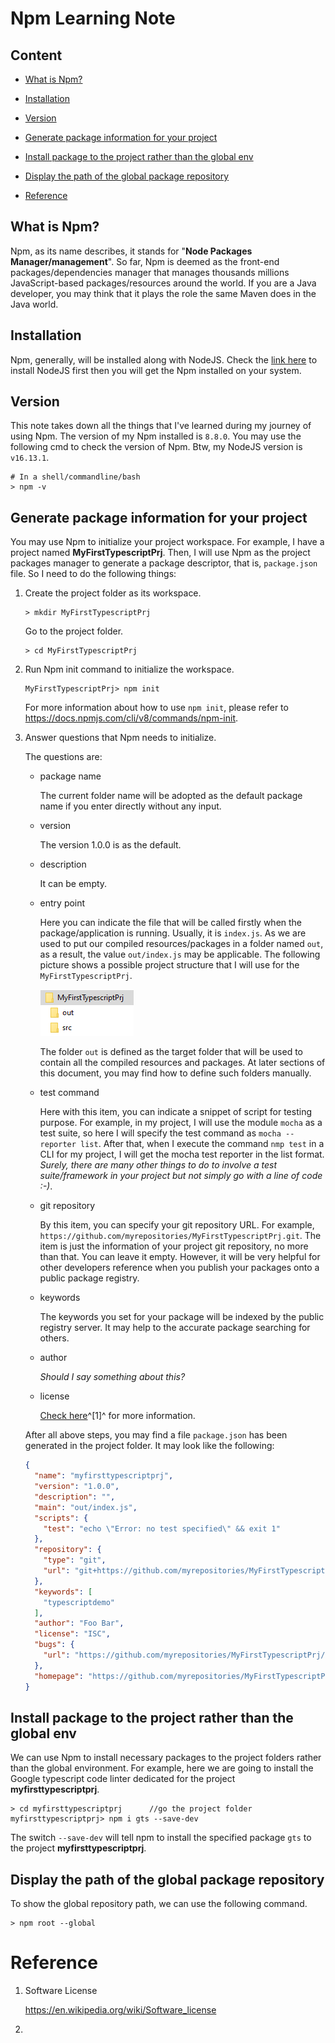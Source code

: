 # Npm Learning Note

## Content

- [What is Npm?](#what-is-npm)

- [Installation](#installation)

- [Version](#version)

- [Generate package information for your project](#generate-package-information-for-your-project)

- [Install package to the project rather than the global env](#Install-package-to-the-project-rather-than-the-global-env)

- [Display the path of the global package repository](#display-the-path-of-the-global-package-repository)

- [Reference](#reference)

  

## What is Npm?

Npm, as its name describes, it stands for "**Node Packages Manager/management**". So far, Npm is deemed as the front-end packages/dependencies manager that manages thousands millions JavaScript-based packages/resources around the world. If you are a Java developer, you may think that it plays the role the same Maven does in the Java world.

## Installation

Npm, generally, will be installed along with NodeJS. Check the [link here](https://nodejs.org/en/download/) to install NodeJS first then you will get the Npm installed on your system.

## Version

This note takes down all the things that I've learned during my journey of using Npm. The version of my Npm installed is `8.8.0`. You may use the following cmd to check the version of Npm. Btw, my NodeJS version is `v16.13.1`.

```shell
# In a shell/commandline/bash
> npm -v
```

## Generate package information for your project

You may use Npm to initialize your project workspace. For example, I have a project named **MyFirstTypescriptPrj**. Then, I will use Npm as the project packages manager to generate a package descriptor, that is, `package.json` file. So I need to do the following things:

1. Create the project folder as its workspace.

    ```shell
    > mkdir MyFirstTypescriptPrj
    ```

    Go to the project folder.

    ```shell
    > cd MyFirstTypescriptPrj
    ```

2. Run Npm init command to initialize the workspace.

    ```shell
    MyFirstTypescriptPrj> npm init
    ```

    For more information about how to use `npm init`, please refer to https://docs.npmjs.com/cli/v8/commands/npm-init.

3. Answer questions that Npm needs to initialize.

    The questions are:

    - package name

        The current folder name will be adopted as the default package name if you enter directly without any input.

    - version

        The version 1.0.0  is as the default.

    - description

        It can be empty.

    - entry point

        Here you can indicate the file that will be called firstly when the package/application is running. Usually, it is `index.js`. As we are used to put our compiled resources/packages in a folder named `out`, as a result, the value `out/index.js` may be applicable. The following picture shows a possible project structure that I will use for the `MyFirstTypescriptPrj`.

        ![Project structure](Npm_note.assets/Image1.png)

        The folder `out` is defined as the target folder that will be used to contain all the compiled resources and packages. At later sections of this document, you may find how to define such folders manually.

    - test command

        Here with this item, you can indicate a snippet of script for testing purpose. For example, in my project, I will use the module `mocha` as a test suite, so here I will specify the test command as `mocha --reporter list`. After that, when I execute the command `nmp test` in a CLI for my project, I will get the mocha test reporter in the list format. *Surely, there are many other things to do to involve a test suite/framework in your project but not simply go with a line of code :-)*.

    - git repository

        By this item, you can specify your git repository URL. For example, `https://github.com/myrepositories/MyFirstTypescriptPrj.git`. The item is just the information of your project git repository, no more than that. You can leave it empty. However, it will be very helpful for other developers reference when you publish your packages onto a public package registry.

    - keywords

        The keywords you set for your package will be indexed by the public registry server. It may help to the accurate package searching for others.

    - author

        *Should I say something about this?*

    - license

        [Check here](https://en.wikipedia.org/wiki/Software_license)^[1]^ for more information.

    After all above steps, you may find a file `package.json` has been generated in the project folder. It may look like the following:

    ```JSON
    {
      "name": "myfirsttypescriptprj",
      "version": "1.0.0",
      "description": "",
      "main": "out/index.js",
      "scripts": {
        "test": "echo \"Error: no test specified\" && exit 1"
      },
      "repository": {
        "type": "git",
        "url": "git+https://github.com/myrepositories/MyFirstTypescriptPrj.git"
      },
      "keywords": [
        "typescriptdemo"
      ],
      "author": "Foo Bar",
      "license": "ISC",
      "bugs": {
        "url": "https://github.com/myrepositories/MyFirstTypescriptPrj/issues"
      },
      "homepage": "https://github.com/myrepositories/MyFirstTypescriptPrj#readme"
    }
    ```


## Install package to the project rather than the global env

We can use Npm to install necessary packages to the project folders rather than the global environment. For example, here we are going to install the Google typescript code linter dedicated for the project **myfirsttypescriptprj**.

```shell
> cd myfirsttypescriptprj      //go the project folder
myfirsttypescriptprj> npm i gts --save-dev
```

The switch `--save-dev` will tell npm to install the specified package `gts` to the project **myfirsttypescriptprj**.

## Display the path of the global package repository

To show the global repository path, we can use the following command.

```shell
> npm root --global
```



# Reference

1. Software License

    https://en.wikipedia.org/wiki/Software_license

2. 